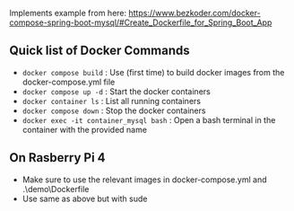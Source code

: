 

Implements example from here: https://www.bezkoder.com/docker-compose-spring-boot-mysql/#Create_Dockerfile_for_Spring_Boot_App 

##  Quick list of Docker Commands

- `docker compose build`  : Use (first time) to build docker images from the docker-compose.yml file
- `docker compose up -d`  : Start the docker containers
- `docker container ls`   : List all running containers
- `docker compose down`   : Stop the docker containers
- `docker exec -it container_mysql bash` : Open a bash terminal in the container with the provided name

## On Rasberry Pi 4
- Make sure to use the relevant images in docker-compose.yml and .\demo\Dockerfile
- Use same as above but with sude